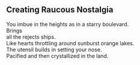 Creating Raucous Nostalgia
--------------------------
You imbue in the heights as in a starry boulevard.  
Brings  
all the rejects ships.  
Like hearts throttling around sunburst orange lakes.  
The utensil builds in setting your nose.  
Pacified and then crystallized in the land.  
